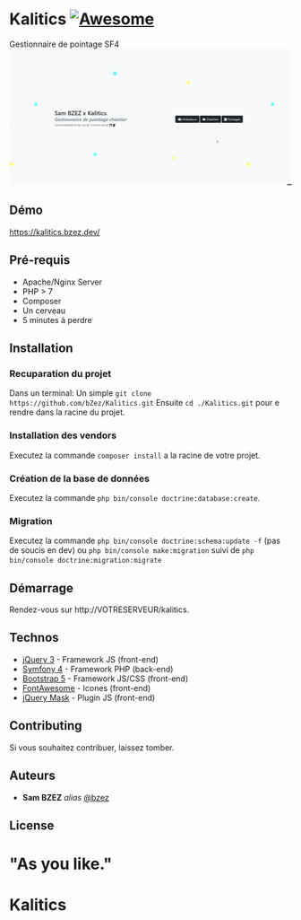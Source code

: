 # Kalitics [![Awesome](https://cdn.rawgit.com/sindresorhus/awesome/d7305f38d29fed78fa85652e3a63e154dd8e8829/media/badge.svg)](https://github.com/sindresorhus/awesome#readme)
Gestionnaire de pointage SF4
![alt text](kalitics.gif "Preview")

## Démo
https://kalitics.bzez.dev/

## Pré-requis

- Apache/Nginx Server
- PHP > 7
- Composer
- Un cerveau
- 5 minutes à perdre

## Installation

### Recuparation du projet

Dans un terminal:
Un simple ``git clone https://github.com/bZez/Kalitics.git``
Ensuite ``cd ./Kalitics.git`` pour e rendre dans la racine du projet.

### Installation des vendors

Executez la commande ``composer install``  a la racine de votre projet.

### Création de la base de données

Executez la commande ``php bin/console doctrine:database:create``.

### Migration

Executez la commande ``php bin/console doctrine:schema:update -f`` (pas de soucis en dev)
ou ``php bin/console make:migration`` suivi de ``php bin/console doctrine:migration:migrate``

## Démarrage

Rendez-vous sur http://VOTRESERVEUR/kalitics.

## Technos


- [jQuery 3](https://code.jquery.com) - Framework JS (front-end)
- [Symfony 4](https://symfony.com) - Framework PHP (back-end)
- [Bootstrap 5](https://getbootstrap.com) - Framework JS/CSS (front-end)
- [FontAwesome](https://fontawesome.com) - Icones (front-end)
- [jQuery Mask](https://code.jquery.com) - Plugin JS (front-end)

## Contributing

Si vous souhaitez contribuer, laissez tomber.

## Auteurs
* **Sam BZEZ** _alias_ [@bzez](https://github.com/bzez)

## License
"As you like."
=======
# Kalitics
